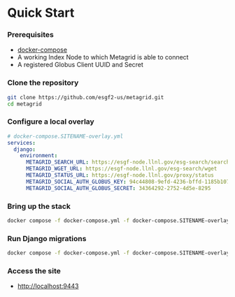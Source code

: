# Quick Start
### Prerequisites

- [docker-compose](https://docs.docker.com/compose/install/)
- A working Index Node to which Metagrid is able to connect
- A registered Globus Client UUID and Secret

### Clone the repository
```bash
git clone https://github.com/esgf2-us/metagrid.git
cd metagrid
```
### Configure a local overlay
```yaml
# docker-compose.SITENAME-overlay.yml
services:
  django:
    environment:
      METAGRID_SEARCH_URL: https://esgf-node.llnl.gov/esg-search/search
      METAGRID_WGET_URL: https://esgf-node.llnl.gov/esg-search/wget
      METAGRID_STATUS_URL: https://esgf-node.llnl.gov/proxy/status
      METAGRID_SOCIAL_AUTH_GLOBUS_KEY: 94c44808-9efd-4236-bffd-1185b1071736
      METAGRID_SOCIAL_AUTH_GLOBUS_SECRET: 34364292-2752-4d5e-8295
```

### Bring up the stack
```bash
docker compose -f docker-compose.yml -f docker-compose.SITENAME-overlay.yml up
```

### Run Django migrations
```bash
docker compose -f docker-compose.yml -f docker-compose.SITENAME-overlay.yml run --rm django python manage.py migrate
```

### Access the site
- <http://localhost:9443>
